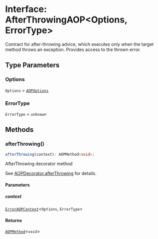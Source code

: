 # Interface: AfterThrowingAOP\<Options, ErrorType\>

Contract for after-throwing advice, which executes only when
the target method throws an exception. Provides access to the thrown error.

## Type Parameters

### Options

`Options` = [`AOPOptions`](../type-aliases/AOPOptions.md)

### ErrorType

`ErrorType` = `unknown`

## Methods

### afterThrowing()

```ts
afterThrowing(context): AOPMethod<void>;
```

AfterThrowing decorator method

See [AOPDecorator.afterThrowing](../classes/AOPDecorator.md#afterthrowing-2) for details.

#### Parameters

##### context

[`ErrorAOPContext`](../type-aliases/ErrorAOPContext.md)\<`Options`, `ErrorType`\>

#### Returns

[`AOPMethod`](../type-aliases/AOPMethod.md)\<`void`\>
